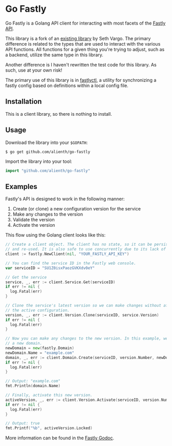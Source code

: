 Go Fastly
=========

Go Fastly is a Golang API client for interacting with most facets of the
[Fastly API](https://docs.fastly.com/api).

This library is a fork of an [existing
library](https://github.com/sethvargo/go-fastly) by Seth Vargo. The primary
difference is related to the types that are used to interact with the various
API functions.  All functions for a given thing you're trying to adjust, such as
a backend, utilize the same type in this library.

Another difference is I haven't rewritten the test code for this library. As
such, use at your own risk!

The primary use of this library is in
[fastlyctl](https://github.com/alienth/fastlyctl), a utility for synchronizing a
fastly config based on definitions within a local config file.

Installation
------------
This is a client library, so there is nothing to install.

Usage
-----
Download the library into your `$GOPATH`:

    $ go get github.com/alienth/go-fastly

Import the library into your tool:

```go
import "github.com/alienth/go-fastly"
```

Examples
--------
Fastly's API is designed to work in the following manner:

1. Create (or clone) a new configuration version for the service
2. Make any changes to the version
3. Validate the version
4. Activate the version

This flow using the Golang client looks like this:

```go
// Create a client object. The client has no state, so it can be persisted
// and re-used. It is also safe to use concurrently due to its lack of state.
client := fastly.NewClient(nil, "YOUR_FASTLY_API_KEY")

// You can find the service ID in the Fastly web console.
var serviceID = "SU1Z0isxPaozGVKXdv0eY"

// Get the service
service, _, err := client.Service.Get(serviceID)
if err != nil {
  log.Fatal(err)
}

// Clone the service's latest version so we can make changes without affecting
// the active configuration.
version, _, err := client.Version.Clone(serviceID, service.Version)
if err != nil {
  log.Fatal(err)
}

// Now you can make any changes to the new version. In this example, we will add
// a new domain.
newDomain = new(fastly.Domain)
newDomain.Name = "example.com"
domain, _, err := client.Domain.Create(serviceID, version.Number, newDomain)
if err != nil {
  log.Fatal(err)
}

// Output: "example.com"
fmt.Println(domain.Name)

// Finally, activate this new version.
activeVersion, _, err := client.Version.Activate(serviceID, version.Number)
if err != nil {
  log.Fatal(err)
}

// Output: true
fmt.Printf("%b", activeVersion.Locked)
```

More information can be found in the
[Fastly Godoc](https://godoc.org/github.com/alienth/go-fastly).

